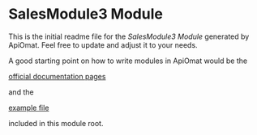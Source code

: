 # SalesModule3 Module

This is the initial readme file for the *SalesModule3 Module* generated by ApiOmat. 
Feel free to update and adjust it to your needs.

A good starting point on how to write modules in ApiOmat would be the 

[official documentation pages](https://docs.apiomat.com/31/Create-your-own.html) 

and the

[example file](snippets.md)

included in this module root.
